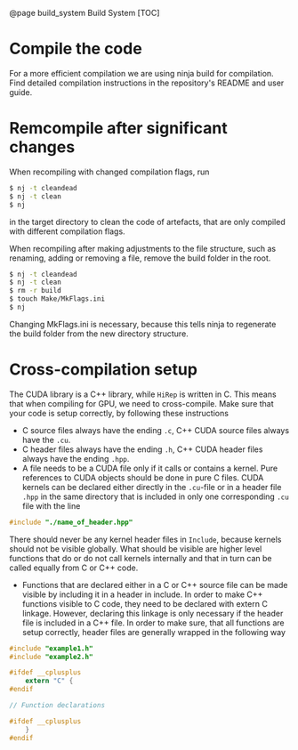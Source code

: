 @page build_system Build System
[TOC]
# Compile the code
For a more efficient compilation we are using ninja build for compilation.
Find detailed compilation instructions in the repository's README and user guide.

# Remcompile after significant changes
When recompiling with changed compilation flags, run

```bash
$ nj -t cleandead
$ nj -t clean
$ nj
```

in the target directory to clean the code of artefacts, that are only compiled with different compilation flags.

When recompiling after making adjustments to the file structure, such as renaming, adding or removing a file, remove the build folder in the root.

```bash
$ nj -t cleandead
$ nj -t clean
$ rm -r build
$ touch Make/MkFlags.ini
$ nj 
```

Changing MkFlags.ini is necessary, because this tells ninja to regenerate the build folder from the new directory structure.

# Cross-compilation setup
The CUDA library is a C++ library, while `HiRep` is written in C. This means that when compiling for GPU, we need to cross-compile. Make sure that your code is setup correctly, by following these instructions

* C source files always have the ending `.c`, C++ CUDA source files always have the `.cu`.
* C header files always have the ending `.h`, C++ CUDA header files always have the ending `.hpp`.
* A file needs to be a CUDA file only if it calls or contains a kernel. Pure references to CUDA objects should be done in pure C files. CUDA kernels can be declared either directly in the `.cu`-file or in a header file `.hpp` in the same directory that is included in only one corresponding `.cu` file with the line
```c
#include "./name_of_header.hpp"
```
There should never be any kernel header files in `Include`, because kernels should not be visible globally. What should be visible are higher level functions that do or do not call kernels internally and that in turn can be called equally from C or C++ code.
* Functions that are declared either in a C or C++ source file can be made visible by including it in a header in include. In order to make C++ functions visible to C code, they need to be declared with extern C linkage. However, declaring this linkage is only necessary if the header file is included in a C++ file. In order to make sure, that all functions are setup correctly, header files are generally wrapped in the following way
```c
#include "example1.h"
#include "example2.h"

#ifdef __cplusplus
    extern "C" {
#endif 

// Function declarations

#ifdef __cplusplus
    }
#endif
```


